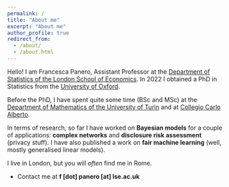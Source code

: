 ```yaml
---
permalink: /
title: "About me"
excerpt: "About me"
author_profile: true
redirect_from: 
  - /about/
  - /about.html
---
```


Hello! I am Francesca Panero, Assistant Professor at the [Department of Statistics of the London School of Economics](https://www.lse.ac.uk/Statistics/People/Dr-Francesca-Panero). In 2022 I obtained a PhD in Statistics from the [University of Oxford](http://www.stats.ox.ac.uk).

Before the PhD, I have spent quite some time (BSc and MSc) at the [Department of Mathematics of the University of Turin](https://dipmath.campusnet.unito.it/do/home.pl) and at [Collegio Carlo Alberto](https://www.carloalberto.org).

In terms of research, so far I have worked on **Bayesian models** for a couple of applications: **complex networks** and **disclosure risk assessment** (privacy stuff). I have also published a work on **fair machine learning** (well, mostly generalised linear models).

I live in London, but you will *often* find me in Rome.

* Contact me at **f [dot] panero [at] lse.ac.uk**
